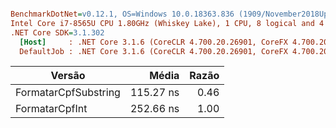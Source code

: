 ``` ini

BenchmarkDotNet=v0.12.1, OS=Windows 10.0.18363.836 (1909/November2018Update/19H2)
Intel Core i7-8565U CPU 1.80GHz (Whiskey Lake), 1 CPU, 8 logical and 4 physical cores
.NET Core SDK=3.1.302
  [Host]     : .NET Core 3.1.6 (CoreCLR 4.700.20.26901, CoreFX 4.700.20.31603), X64 RyuJIT
  DefaultJob : .NET Core 3.1.6 (CoreCLR 4.700.20.26901, CoreFX 4.700.20.31603), X64 RyuJIT


```
|            Versão    |     Média | Razão 
|--------------------- |----------:| ------:
| FormatarCpfSubstring | 115.27 ns | 0.46
|    FormatarCpfInt    | 252.66 ns | 1.00

